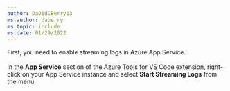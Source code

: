 ```yaml
---
author: DavidCBerry13
ms.author: daberry
ms.topic: include
ms.date: 01/29/2022
---
```

First, you need to enable streaming logs in Azure App Service.<br>
<br>
In the **App Service** section of the Azure Tools for VS Code extension, right-click on your App Service instance and select **Start Streaming Logs** from the menu.